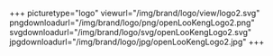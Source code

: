 +++
picturetype="logo"
viewurl="/img/brand/logo/view/logo2.svg"
pngdownloadurl="/img/brand/logo/png/openLooKengLogo2.png"
svgdownloadurl="/img/brand/logo/svg/openLooKengLogo2.svg"
jpgdownloadurl="/img/brand/logo/jpg/openLooKengLogo2.jpg"
+++